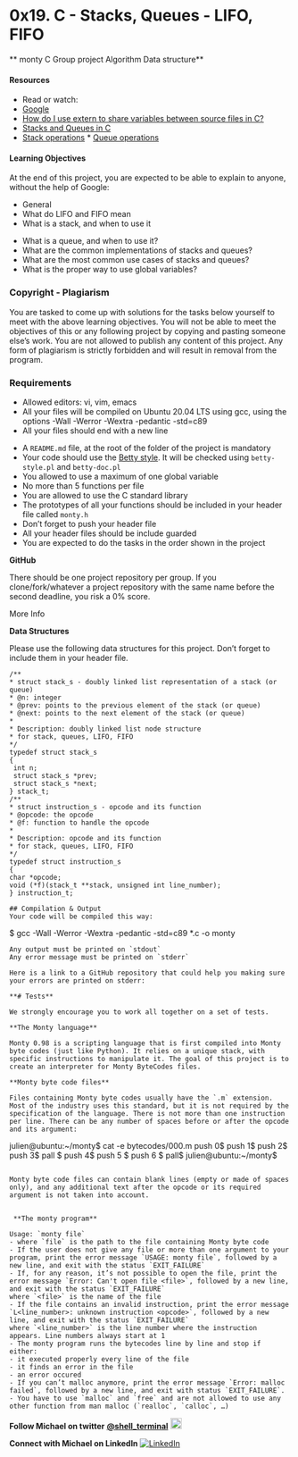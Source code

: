# 0x19. C - Stacks, Queues - LIFO, FIFO
** monty C Group project Algorithm Data structure**

#### Resources
* Read or watch:
* [Google](https://www.google.com)
* [How do I use extern to share variables between source files in C?](https://www.geeksforgeeks.org/use-extern-share-variables-between-source-files-c/)
* [Stacks and Queues in C](https://en.wikibooks.org/wiki/C_Programming/Stacks_and_Queues)
* [Stack operations](https://en.wikipedia.org/wiki/Stack_(abstract_data_type))
		    * [Queue operations](https://en.wikipedia.org/wiki/Queue_(abstract_data_type))

#### Learning Objectives
At the end of this project, you are expected to be able to explain to anyone, without the help of Google:

* General
* What do LIFO and FIFO mean
* What is a stack, and when to use it
- What is a queue, and when to use it?
- What are the common implementations of stacks and queues?
- What are the most common use cases of stacks and queues?
- What is the proper way to use global variables?

### **Copyright - Plagiarism**

You are tasked to come up with solutions for the tasks below yourself to meet with the above learning objectives. You will not be able to meet the objectives of this or any following project by copying and pasting someone else’s work. You are not allowed to publish any content of this project. Any form of plagiarism is strictly forbidden and will result in removal from the program.

### **Requirements**

- Allowed editors: vi, vim, emacs
- All your files will be compiled on Ubuntu 20.04 LTS using gcc, using the options -Wall -Werror -Wextra -pedantic -std=c89
- All your files should end with a new line
* A `README.md` file, at the root of the folder of the project is mandatory
* Your code should use the [Betty style](https://github.com/holbertonschool/Betty/wiki). It will be checked using `betty-style.pl` and `betty-doc.pl`
* You allowed to use a maximum of one global variable
* No more than 5 functions per file
* You are allowed to use the C standard library
* The prototypes of all your functions should be included in your header file called `monty.h`
* Don’t forget to push your header file
* All your header files should be include guarded
* You are expected to do the tasks in the order shown in the project

**GitHub**

There should be one project repository per group. If you clone/fork/whatever a project repository with the same name before the second deadline, you risk a 0% score.

More Info

**Data Structures**

Please use the following data structures for this project. Don’t forget to include them in your header file.

```
/**
* struct stack_s - doubly linked list representation of a stack (or queue)
* @n: integer
* @prev: points to the previous element of the stack (or queue)
* @next: points to the next element of the stack (or queue)
*
* Description: doubly linked list node structure
* for stack, queues, LIFO, FIFO
*/
typedef struct stack_s
{
 int n;
 struct stack_s *prev;
 struct stack_s *next;
} stack_t;
/**
* struct instruction_s - opcode and its function
* @opcode: the opcode
* @f: function to handle the opcode
*
* Description: opcode and its function
* for stack, queues, LIFO, FIFO
*/
typedef struct instruction_s
{
char *opcode;
void (*f)(stack_t **stack, unsigned int line_number);
} instruction_t;

## Compilation & Output
Your code will be compiled this way:
```
$ gcc -Wall -Werror -Wextra -pedantic -std=c89 *.c -o monty
```
Any output must be printed on `stdout`
Any error message must be printed on `stderr`

Here is a link to a GitHub repository that could help you making sure your errors are printed on stderr:

**# Tests**

We strongly encourage you to work all together on a set of tests.

**The Monty language**

Monty 0.98 is a scripting language that is first compiled into Monty byte codes (just like Python). It relies on a unique stack, with specific instructions to manipulate it. The goal of this project is to create an interpreter for Monty ByteCodes files.

**Monty byte code files**

Files containing Monty byte codes usually have the `.m` extension. Most of the industry uses this standard, but it is not required by the specification of the language. There is not more than one instruction per line. There can be any number of spaces before or after the opcode and its argument:

```
julien@ubuntu:~/monty$ cat -e bytecodes/000.m
push 0$
push 1$
push 2$
push 3$
pall    $
push 4$
push 5    $
push    6        $
pall$
julien@ubuntu:~/monty$
```

Monty byte code files can contain blank lines (empty or made of spaces only), and any additional text after the opcode or its required argument is not taken into account.


 **The monty program**

Usage: `monty file`
- where `file` is the path to the file containing Monty byte code
- If the user does not give any file or more than one argument to your program, print the error message `USAGE: monty file`, followed by a new line, and exit with the status `EXIT_FAILURE`
- If, for any reason, it’s not possible to open the file, print the error message `Error: Can't open file <file>`, followed by a new line, and exit with the status `EXIT_FAILURE`
where `<file>` is the name of the file
- If the file contains an invalid instruction, print the error message `L<line_number>: unknown instruction <opcode>`, followed by a new line, and exit with the status `EXIT_FAILURE`
where `<line_number>` is the line number where the instruction appears. Line numbers always start at 1
- The monty program runs the bytecodes line by line and stop if either:
- it executed properly every line of the file
- it finds an error in the file
- an error occured
- If you can’t malloc anymore, print the error message `Error: malloc failed`, followed by a new line, and exit with status `EXIT_FAILURE`.
- You have to use `malloc` and `free` and are not allowed to use any other function from man malloc (`realloc`, `calloc`, …)

```

**Follow Michael on twitter**
**[@shell_terminal](https://twitter.com/shell_terminal)** <img src="https://unpkg.com/simple-icons@v3.0.1/icons/twitter.svg" width="20" height="20" />

**Connect with Michael on LinkedIn**
[![LinkedIn](https://img.shields.io/badge/-LinkedIn-black.svg?style=flat-square&logo=linkedin&colorB=555)](https://www.linkedin.com/in/metromaniageek/)
